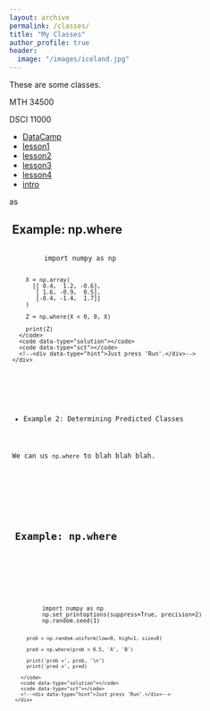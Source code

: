 ```yaml
---
layout: archive
permalink: /classes/
title: "My Classes"
author_profile: true
header:
  image: "/images/iceland.jpg"
---
```

These are some classes.

MTH 34500

DSCI 11000

+ [DataCamp](example.html)
+ [lesson1](lesson01.html)
+ [lesson2](lesson02.html)
+ [lesson3](lesson03.Rmd)
+ [lesson4](lesson04.ipynb)
+ [intro](temp/intro.html)

as

<head>
  <meta charset="utf-8" />
  <title>DataCamp Light | Standalone example</title>
  <link rel='shortcut icon' type='image/x-icon' href='https://www.datacamp.com/assets/favicon.ico'/>
  <style>
    .exercise {
      width: 1200px;
      margin: 5px;
    }
  </style>

  <script async src="https://cdn.datacamp.com/dcl-react-dev.js.gz"></script>
</head>


  <div class="exercise">
    <div class="title">
      <h2>Example: np.where</h2>
    </div>
    <div data-datacamp-exercise data-lang="python" data-height="400px">
      <code data-type="pre-exercise-code"></code>
      <code data-type="sample-code">
        import numpy as np

        X = np.array(
          [[ 0.4,  1.2, -0.6],
           [ 1.6, -0.9,  0.5],
           [-0.4, -1.4,  1.7]]
        )

        Z = np.where(X < 0, 0, X)

        print(Z)
      </code>
      <code data-type="solution"></code>
      <code data-type="sct"></code>
      <!--<div data-type="hint">Just press 'Run'.</div>-->
    </div>
  </div>

+ Example 2: Determining Predicted Classes

We can us `np.where` to blah blah blah.

  <div class="exercise">
    <div class="title">
      <h2>Example: np.where</h2>
    </div>
    <div data-datacamp-exercise data-lang="python" data-height="400px">
      <code data-type="pre-exercise-code"></code>
      <code data-type="sample-code">
        import numpy as np
        np.set_printoptions(suppress=True, precision=2)
        np.random.seed(1)

        prob = np.random.uniform(low=0, high=1, size=8)

        pred = np.where(prob < 0.5, 'A', 'B')

        print('prob =', prob, '\n')
        print('pred =', pred)

      </code>
      <code data-type="solution"></code>
      <code data-type="sct"></code>
      <!--<div data-type="hint">Just press 'Run'.</div>-->
    </div>
  </div>
